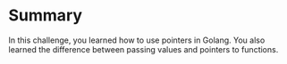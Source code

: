 # Summary

In this challenge, you learned how to use pointers in Golang. You also learned the difference between passing values and pointers to functions.
